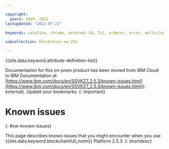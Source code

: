 ```yaml
---

copyright:
  years: 2019, 2022
lastupdated: "2022-07-22"

keywords: catalina, chrome, external CA, TLS, orderer, error, multicloud

subcollection: blockchain-sw-253

---
```


{{site.data.keyword.attribute-definition-list}}





Documentation for this on-prem product has been moved from IBM Cloud to IBM Documentation at [https://www.ibm.com/docs/en/SSVKZ7_2.5.3/known-issues.html](https://www.ibm.com/docs/en/SSVKZ7_2.5.3/known-issues.html){: external}. Update your bookmarks.
{: important}

# Known issues
{: #sw-known-issues}

This page describes known issues that you might encounter when you use {{site.data.keyword.blockchainfull_notm}} Platform 2.5.3.
{: shortdesc}







